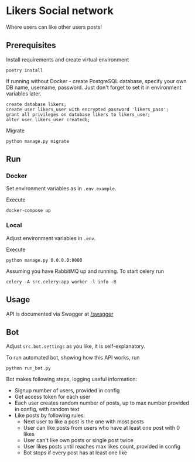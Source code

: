 # Likers Social network

Where users can like other users posts!

## Prerequisites

Install requirements and create virtual environment

    poetry install

If running without Docker - create PostgreSQL database, specify your own DB name, username, password.
Just don't forget to set it in environment variables later.

    create database likers;
    create user likers_user with encrypted password 'likers_pass';
    grant all privileges on database likers to likers_user;
    alter user likers_user createdb;

Migrate

    python manage.py migrate

## Run

### Docker
Set environment variables as in `.env.example`.

Execute

    docker-compose up

### Local
Adjust environment variables in `.env`.

Execute

    python manage.py 0.0.0.0:8000

Assuming you have RabbitMQ up and running. To start celery run

    celery -A src.celery:app worker -l info -B

## Usage

API is documented via Swagger at [/swagger](http://127.0.0.1:8000/swagger/)

## Bot

Adjust `src.bot.settings` as you like, it is self-explanatory.

To run automated bot, showing how this API works, run

    python run_bot.py

Bot makes following steps, logging useful information:

- Signup number of users, provided in config
- Get access token for each user
- Each user creates random number of posts, up to max number provided in config, with random text
- Like posts by following rules:
    - Next user to like a post is the one with most posts
    - User can like posts from users who have at least one post with 0 likes
    - User can't like own posts or single post twice
    - User likes posts until reaches max likes count, provided in config
    - Bot stops if every post has at least one like